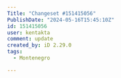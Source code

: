 ```yaml
---
Title: "Changeset #151415056"
PublishDate: "2024-05-16T15:45:10Z"
id: 151415056
user: kentakta
comment: update
created_by: iD 2.29.0
tags:
  - Montenegro

---
```

